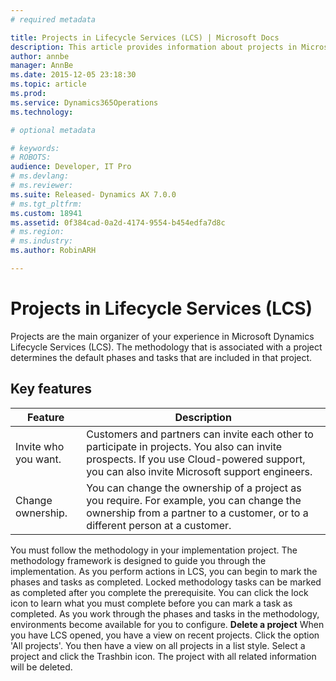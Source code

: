 ```yaml
---
# required metadata

title: Projects in Lifecycle Services (LCS) | Microsoft Docs
description: This article provides information about projects in Microsoft Dynamics Lifecycle Services (LCS). It describes some important features and also explains the role of the project methodology.
author: annbe
manager: AnnBe
ms.date: 2015-12-05 23:18:30
ms.topic: article
ms.prod: 
ms.service: Dynamics365Operations
ms.technology: 

# optional metadata

# keywords: 
# ROBOTS: 
audience: Developer, IT Pro
# ms.devlang: 
# ms.reviewer: 
ms.suite: Released- Dynamics AX 7.0.0
# ms.tgt_pltfrm: 
ms.custom: 18941
ms.assetid: 0f384cad-0a2d-4174-9554-b454edfa7d8c
# ms.region: 
# ms.industry: 
ms.author: RobinARH

---
```


# Projects in Lifecycle Services (LCS)

Projects are the main organizer of your experience in Microsoft Dynamics Lifecycle Services (LCS). The methodology that is associated with a project determines the default phases and tasks that are included in that project.

## Key features
| Feature              | Description                                                                                                                                                                                |
|----------------------|--------------------------------------------------------------------------------------------------------------------------------------------------------------------------------------------|
| Invite who you want. | Customers and partners can invite each other to participate in projects. You also can invite prospects. If you use Cloud-powered support, you can also invite Microsoft support engineers. |
| Change ownership.    | You can change the ownership of a project as you require. For example, you can change the ownership from a partner to a customer, or to a different person at a customer.                  |

You must follow the methodology in your implementation project. The methodology framework is designed to guide you through the implementation. As you perform actions in LCS, you can begin to mark the phases and tasks as completed. Locked methodology tasks can be marked as completed after you complete the prerequisite. You can click the lock icon to learn what you must complete before you can mark a task as completed. As you work through the phases and tasks in the methodology, environments become available for you to configure. **Delete a project** When you have LCS opened, you have a view on recent projects. Click the option 'All projects'. You then have a view on all projects in a list style. Select a project and click the Trashbin icon. The project with all related information will be deleted.

